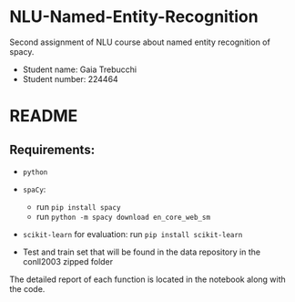# NLU-Named-Entity-Recognition
Second assignment of NLU course about named entity recognition of spacy.
* Student name: Gaia Trebucchi
* Student number: 224464

# README
## Requirements: 
* `python` 
* `spaCy`: 
     * run `pip install spacy`
     * run `python -m spacy download en_core_web_sm` 
* `scikit-learn` for evaluation:
        run `pip install scikit-learn`

* Test and train set that will be found in the data repository in the conll2003 zipped folder

The detailed report of each function is located in the notebook along with the code.
